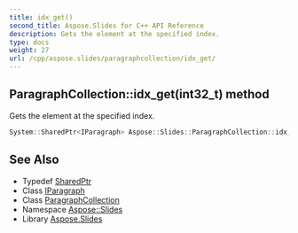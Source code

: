 ```yaml
---
title: idx_get()
second_title: Aspose.Slides for C++ API Reference
description: Gets the element at the specified index.
type: docs
weight: 27
url: /cpp/aspose.slides/paragraphcollection/idx_get/
---
```

## ParagraphCollection::idx_get(int32_t) method


Gets the element at the specified index.

```cpp
System::SharedPtr<IParagraph> Aspose::Slides::ParagraphCollection::idx_get(int32_t index) override
```

## See Also

* Typedef [SharedPtr](../../system/sharedptr/)
* Class [IParagraph](../iparagraph/)
* Class [ParagraphCollection](./)
* Namespace [Aspose::Slides](../)
* Library [Aspose.Slides](../../)